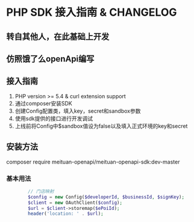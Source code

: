 # PHP SDK 接入指南 & CHANGELOG

## 转自其他人，在此基础上开发

## 仿照饿了么openApi编写

## 接入指南

  1. PHP version >= 5.4 & curl extension support
  2. 通过composer安装SDK
  3. 创建Config配置类，填入key，secret和sandbox参数
  4. 使用sdk提供的接口进行开发调试
  5. 上线前将Config中$sandbox值设为false以及填入正式环境的key和secret

## 安装方法
composer require meituan-openapi/meituan-openapi-sdk:dev-master
  
### 基本用法

```php
        // 门店映射
        $config = new Config($developerId, $businessId, $signKey);
        $client = new OAuthClient($config);
        $url = $client->storemap($ePoiId);
        header('location: ' . $url);

```



